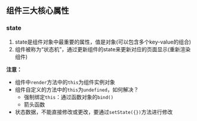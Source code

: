 ## 组件三大核心属性
### state
1. state是组件对象中最重要的属性，值是对象(可以包含多个key-value的组合)
2. 组件被称为“状态机”，通过更新组件的state来更新对应的页面显示(重新渲染组件)

**注意：**
- 组件中`render`方法中的`this`为组件实例对象
- 组件自定义的方法中的`this`为`undefined`，如何解决？
    - 强制绑定`this`：通过函数对象的`bind()`
    - 箭头函数
- 状态数据，不能直接修改或更改，要通过`setState({})`方法进行修改
